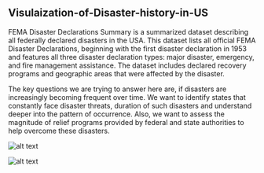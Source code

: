## Visulaization-of-Disaster-history-in-US

FEMA Disaster Declarations Summary is a summarized dataset describing all federally declared disasters in the USA. This dataset lists all official FEMA Disaster Declarations, beginning with the first disaster declaration in 1953 and features all three disaster declaration types: major disaster, emergency, and fire management assistance. The dataset includes declared recovery programs and geographic areas that were affected by the disaster.

The key questions we are trying to answer here are, if disasters are increasingly becoming frequent over time. We want to identify states that constantly face disaster threats, duration of such disasters and understand deeper into the pattern of occurrence. Also, we want to assess the magnitude of relief programs provided by federal and state authorities to help overcome these disasters.


![alt text](https://github.com/ntevathia/Visulaization-of-Disaster-history-in-US/blob/master/images/Screen%20Shot%202019-05-16%20at%204.39.21%20PM.png)

![alt text](https://github.com/ntevathia/Visulaization-of-Disaster-history-in-US/blob/master/images/Screen%20Shot%202019-05-16%20at%205.43.44%20PM.png)

